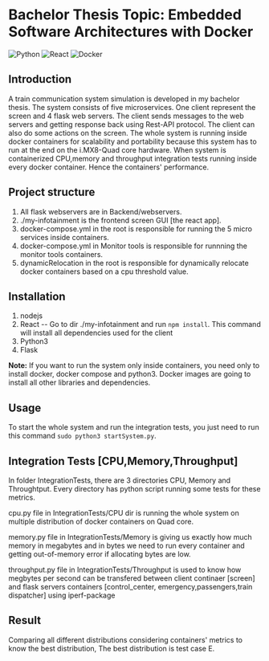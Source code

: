 # Bachelor Thesis Topic: Embedded Software Architectures with Docker

![Python](https://img.shields.io/badge/Python-3-yellow)  ![React](https://img.shields.io/badge/React-18-blue) ![Docker](https://img.shields.io/badge/Docker-24-blue) 

## Introduction

A train communication system simulation is developed in my bachelor thesis. The system consists of five microservices. One client represent the screen and 4 flask web servers. The client sends messages to the web servers and getting response back using Rest-API protocol. The client can also do some actions on the screen. The whole system is running inside docker containers for scalability and portability because this system has to run at the end on the i.MX8-Quad core hardware. When system is containerized CPU,memory and throughput integration tests running inside every docker container. Hence the containers' performance.

## Project structure

1. All flask webservers are in Backend/webservers.
2. ./my-infotainment is the frontend screen GUI [the react app].
3. docker-compose.yml in the root is responsible for running the 5 micro services inside containers.
4. docker-compose.yml in Monitor tools is responsible for runnning the monitor tools containers.
4. dynamicRelocation in the root is responsible for dynamically relocate docker containers based on a cpu threshold value.



## Installation
1. nodejs
2. React
-- Go to dir ./my-infotainment and run `npm install`. This command will install all dependencies used for the client
3. Python3 
4. Flask

**Note:** If you want to run the system only inside containers, you need only to install docker, docker compose and python3. Docker images are going to install all other libraries and dependencies.

## Usage

To start the whole system and run the integration tests, you just need to run this command `sudo python3 startSystem.py`. 

## Integration Tests [CPU,Memory,Throughput]

In folder IntegrationTests, there are 3 directories CPU, Memory and Throughtput. Every directory has python script running some tests for these metrics.


cpu.py file in IntegrationTests/CPU dir is running the whole system on multiple distribution of docker containers on Quad core.

memory.py file in IntegrationTests/Memory is giving us exactly how much memory in megabytes and in bytes we need to run every container and getting out-of-memory error if allocating bytes are low.

throughput.py file in IntegrationTests/Throughput is used to know how megbytes per second can be transfered between client continaer [screen] and flask servers containers [control_center, emergency,passengers,train dispatcher] using iperf-package

## Result
Comparing all different distributions considering containers' metrics to know the best distribution, The best distribution is test case E.


